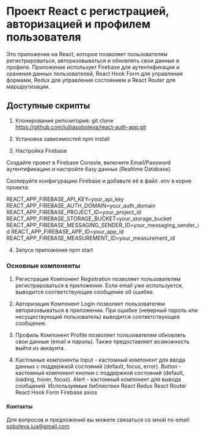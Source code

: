 # Проект React с регистрацией, авторизацией и профилем пользователя

Это приложение на React, которое позволяет пользователям регистрироваться, авторизовываться и обновлять свои данные в профиле. Приложение использует Firebase для аутентификации и хранения данных пользователей, React Hook Form для управления формами, Redux для управления состоянием и React Router для маршрутизации.

## Доступные скрипты

1. Клонирование репозитория:
git clone https://github.com/iuliiasoboleva/react-auth-app.git

2. Установка зависимостей
npm install

3. Настройка Firebase

Создайте проект в Firebase Console, включите Email/Password аутентификацию и настройте базу данных (Realtime Database).

Скопируйте конфигурацию Firebase и добавьте её в файл .env в корне проекта:

REACT_APP_FIREBASE_API_KEY=your_api_key
REACT_APP_FIREBASE_AUTH_DOMAIN=your_auth_domain
REACT_APP_FIREBASE_PROJECT_ID=your_project_id
REACT_APP_FIREBASE_STORAGE_BUCKET=your_storage_bucket
REACT_APP_FIREBASE_MESSAGING_SENDER_ID=your_messaging_sender_id
REACT_APP_FIREBASE_APP_ID=your_app_id
REACT_APP_FIREBASE_MEASUREMENT_ID=your_measurement_id

4. Запуск приложения
npm start

### Основные компоненты

1. Регистрация
Компонент Registration позволяет пользователям регистрироваться в приложении. Если email уже используется, выводится соответствующее сообщение об ошибке.

2. Авторизация
Компонент Login позволяет пользователям авторизовываться в приложении. При ошибке (неверный пароль или несуществующий пользователь) выводится соответствующее сообщение.

3. Профиль
Компонент Profile позволяет пользователям обновлять свои данные (email и пароль). Также предоставляет возможность выйти из аккаунта.

4. Кастомные компоненты
Input - кастомный компонент для ввода данных с поддержкой состояний (default, focus, error).
Button - кастомный компонент кнопки с поддержкой состояний (default, loading, hover, focus).
Alert - кастомный компонент для вывода сообщений.
Используемые библиотеки
React
Redux
React Router
React Hook Form
Firebase
axios

#### Контакты
Для вопросов и предложений вы можете связаться со мной по email: soboleva.iua@gmail.com
